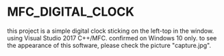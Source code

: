 # MFC_DIGITAL_CLOCK

this project is a simple digital clock sticking on the left-top in the window.
using Visual Studio 2017 C++/MFC.
confirmed on Windows 10 only.
to see the appearance of this software, please check the picture "capture.jpg".
